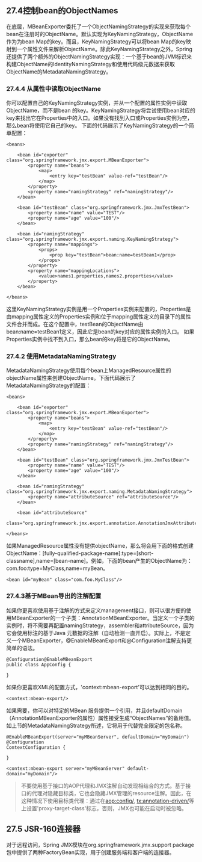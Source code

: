 ## 27.4控制bean的ObjectNames
在底层，MBeanExporter委托了一个ObjectNamingStrategy的实现来获取每个bean在注册时的ObjectName。默认实现为KeyNamingStrategy，ObjectName作为为bean Map的key。而且，KeyNamingStrategy可以将bean Map的key映射到一个属性文件来解析ObjectName。除此KeyNamingStrategy之外，Spring还提供了两个额外的ObjectNamingStrategy实现：一个基于bean的JVM标识来构建ObjectName的IdentityNamingStrategy和使用代码级元数据来获取ObjectName的MetadataNamingStrategy。

### 27.4.4 从属性中读取ObjectName
你可以配置自己的KeyNamingStrategy实例，并从一个配置的属性实例中读取ObjectName，而不是bean 的key。KeyNamingStrategy将尝试使用bean对应的key来找出它在Properties中的入口。如果没有找到入口或Properties实例为空，那么bean将使用它自己的key。
下面的代码展示了KeyNamingStrategy的一个简单配置：

```
<beans>

    <bean id="exporter" class="org.springframework.jmx.export.MBeanExporter">
        <property name="beans">
            <map>
                <entry key="testBean" value-ref="testBean"/>
            </map>
        </property>
        <property name="namingStrategy" ref="namingStrategy"/>
    </bean>

    <bean id="testBean" class="org.springframework.jmx.JmxTestBean">
        <property name="name" value="TEST"/>
        <property name="age" value="100"/>
    </bean>

    <bean id="namingStrategy" class="org.springframework.jmx.export.naming.KeyNamingStrategy">
        <property name="mappings">
            <props>
                <prop key="testBean">bean:name=testBean1</prop>
            </props>
        </property>
        <property name="mappingLocations">
            <value>names1.properties,names2.properties</value>
        </property>
    </bean>

</beans>
```
这里KeyNamingStrategy实例是用一个Properties实例来配置的，Properties是由mapping属性定义的Properties实例和位于mapping属性定义的目录下的属性文件合并而成。在这个配置中，testBean的ObjectName由bean:name=testBean1定义，因此它是bean的key对应的属性实例的入口。
如果Properties实例中找不到入口，那么bean的key将是它的ObjectName。

### 27.4.2 使用MetadataNamingStrategy
MetadataNamingStrategy使用每个bean上ManagedResource属性的objectName属性来创建ObjectName。下面代码展示了MetadataNamingStrategy的配置：

```
<beans>

    <bean id="exporter" class="org.springframework.jmx.export.MBeanExporter">
        <property name="beans">
            <map>
                <entry key="testBean" value-ref="testBean"/>
            </map>
        </property>
        <property name="namingStrategy" ref="namingStrategy"/>
    </bean>

    <bean id="testBean" class="org.springframework.jmx.JmxTestBean">
        <property name="name" value="TEST"/>
        <property name="age" value="100"/>
    </bean>

    <bean id="namingStrategy" class="org.springframework.jmx.export.naming.MetadataNamingStrategy">
        <property name="attributeSource" ref="attributeSource"/>
    </bean>

    <bean id="attributeSource"
                        class="org.springframework.jmx.export.annotation.AnnotationJmxAttributeSource"/>

</beans>
```

如果ManagedResource属性没有提供objectName，那么将会用下面的格式创建ObjectName：[fully-qualified-package-name]:type=[short-classname],name=[bean-name]。例如，下面的bean产生的ObjectName为：com.foo:type=MyClass,name=myBean。

```
<bean id="myBean" class="com.foo.MyClass"/>
```
### 27.4.3基于MBean导出的注解配置
如果你更喜欢使用基于注解的方式来定义management接口，则可以很方便的使用MBeanExporter的一个子类：AnnotationMBeanExporter。当定义一个子类的实例时，将不需要再配置namingStrategy，assembler和attributeSource，因为它会使用标注的基于Java 元数据的注解（自动检测一直开启）。实际上，不是定义一个MBeanExporter，@EnableMBeanExport和@Configuration注解支持更简单的语法。

```
@Configuration@EnableMBeanExport
public class AppConfig {

}
```
如果你更喜欢XML的配置方式，'context:mbean-export'可以达到相同的目的。

```
<context:mbean-export/>
```
如果需要，你可以对特定的MBean 服务提供一个引用，并且defaultDomain（AnnotationMBeanExporter的属性）属性接受生成“ObjectNames”的备用值。如上节的MetadataNamingStrategy所述，它将用于代替完全限定的包名称。

```
@EnableMBeanExport(server="myMBeanServer", defaultDomain="myDomain")
@Configuration
ContextConfiguration {

}
```
```
<context:mbean-export server="myMBeanServer" default-domain="myDomain"/>
```

>不要使用基于接口的AOP代理和JMX注解自动发现相结合的方式。基于接口的代理对隐藏目标类，它也会隐藏JMX管理的resource注解。因此，在这种情况下使用目标类代理：通过在<aop:config/>, <tx:annotation-driven/>等上设置'proxy-target-class'标志，否则，JMX也可能在启动时被忽略。

## 27.5 JSR-160连接器

对于远程访问，Spring JMX模块在org.springframework.jmx.support package包中提供了两种FactoryBean实现，用于创建服务端和客户端的连接器。